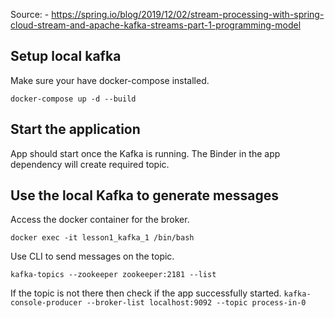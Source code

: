 Source: - https://spring.io/blog/2019/12/02/stream-processing-with-spring-cloud-stream-and-apache-kafka-streams-part-1-programming-model

## Setup local kafka
Make sure your have docker-compose installed.

`docker-compose up -d --build`

## Start the application 
App should start once the Kafka is running. 
The Binder in the app dependency will create required topic. 

## Use the local Kafka to generate messages
Access the docker container for the broker.

`docker exec -it lesson1_kafka_1 /bin/bash`

Use CLI to send messages on the topic. 

`kafka-topics --zookeeper zookeeper:2181 --list`

If the topic is not there then check if the app successfully started. 
`kafka-console-producer --broker-list localhost:9092 --topic process-in-0`